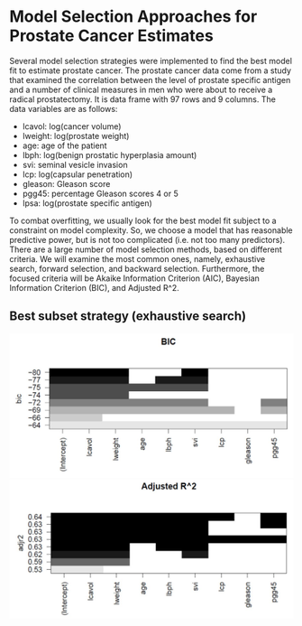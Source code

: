 # Model Selection Approaches for Prostate Cancer Estimates
Several model selection strategies were implemented to find the best model fit to estimate prostate cancer. The prostate cancer data come from a study that examined the correlation between the level of prostate specific antigen and a number of clinical measures in men who were about to receive a radical prostatectomy. It is data frame with 97 rows and 9 columns. The data variables are as follows:

- lcavol: log(cancer volume)
- lweight: log(prostate weight)
- age: age of the patient
- lbph: log(benign prostatic hyperplasia amount)
- svi: seminal vesicle invasion
- lcp: log(capsular penetration)
- gleason: Gleason score
- pgg45: percentage Gleason scores 4 or 5
- lpsa: log(prostate specific antigen)

To combat overfitting, we usually look for the best model fit subject to a constraint on model complexity. So, we choose a model that has reasonable predictive power, but is not too complicated (i.e. not too many predictors). There are a large number of model selection methods, based on different criteria. We will examine the most common ones, namely, exhaustive search, forward selection, and backward selection. Furthermore, the focused criteria will be Akaike Information Criterion (AIC), Bayesian Information Criterion (BIC), and Adjusted R^2.


## Best subset strategy (exhaustive search)

![alt text](ES_BIC.jpg)
![alt text](ES_AdjustedR2.jpg)


